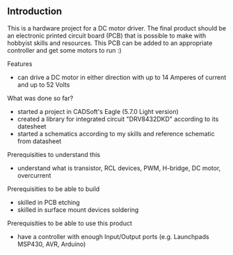 Introduction
---
This is a hardware project for a DC motor driver. The final product should be an electronic printed circuit board (PCB) that is possible to make with hobbyist skills and resources. This PCB can be added to an appropriate controller and get some motors to run :)

Features
* can drive a DC motor in either direction with up to 14 Amperes of current and up to 52 Volts

What was done so far?
* started a project in CADSoft's Eagle (5.7.0 Light version)
* created a library for integrated circuit "DRV8432DKD" according to its datesheet
* started a schematics according to my skills and reference schematic from datasheet

Prerequisities to understand this
* understand what is transistor, RCL devices, PWM, H-bridge, DC motor, overcurrent

Prerequisities to be able to build
* skilled in PCB etching
* skilled in surface mount devices soldering

Prerequisities to be able to use this product
* have a controller with enough Input/Output ports (e.g. Launchpads MSP430, AVR, Arduino)
